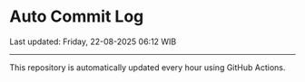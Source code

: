 # Auto Commit Log

Last updated: Friday, 22-08-2025 06:12 WIB

---

This repository is automatically updated every hour using GitHub Actions.
